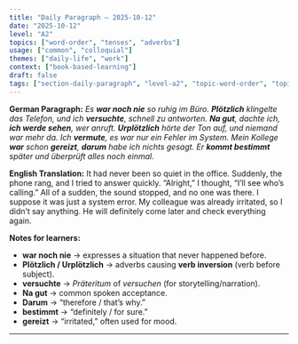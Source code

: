 ```yaml
---
title: "Daily Paragraph — 2025-10-12"
date: "2025-10-12"
level: "A2"
topics: ["word-order", "tenses", "adverbs"]
usage: ["common", "colloquial"]
themes: ["daily-life", "work"]
context: ["book-based-learning"]
draft: false
tags: ["section-daily-paragraph", "level-a2", "topic-word-order", "topic-tenses", "topic-adverbs", "usage-common", "usage-colloquial", "theme-daily-life", "theme-work", "context-book-based-learning"]
---
```

**German Paragraph:**
*Es **war noch nie** so ruhig im Büro. **Plötzlich** klingelte das Telefon, und ich **versuchte**, schnell zu antworten. **Na gut**, dachte ich, **ich werde sehen**, wer anruft. **Urplötzlich** hörte der Ton auf, und niemand war mehr da. Ich **vermute**, es war nur ein Fehler im System. Mein Kollege **war** schon **gereizt**, **darum** habe ich nichts gesagt. Er **kommt bestimmt** später und überprüft alles noch einmal.*

**English Translation:**
It had never been so quiet in the office. Suddenly, the phone rang, and I tried to answer quickly. “Alright,” I thought, “I’ll see who’s calling.” All of a sudden, the sound stopped, and no one was there. I suppose it was just a system error. My colleague was already irritated, so I didn’t say anything. He will definitely come later and check everything again.

**Notes for learners:**

* **war noch nie** → expresses a situation that never happened before.
* **Plötzlich / Urplötzlich** → adverbs causing **verb inversion** (verb before subject).
* **versuchte** → *Präteritum* of *versuchen* (for storytelling/narration).
* **Na gut** → common spoken acceptance.
* **Darum** → “therefore / that’s why.”
* **bestimmt** → “definitely / for sure.”
* **gereizt** → “irritated,” often used for mood.

---
